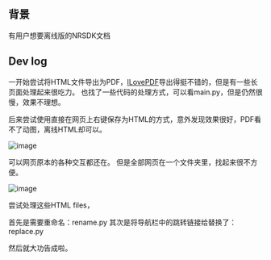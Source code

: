 ## 背景
有用户想要离线版的NRSDK文档

## Dev log
一开始尝试将HTML文件导出为PDF，[ILovePDF](https://www.ilovepdf.com/zh-cn/html-to-pdf)导出得挺不错的，但是有一些长页面处理起来很吃力。
也找了一些代码的处理方式，可以看main.py，但是仍然很慢，效果不理想。

后来尝试使用直接在网页上右键保存为HTML的方式，意外发现效果很好，PDF看不了动图，离线HTML却可以。

![image](https://github.com/dengxian-xreal/HTML2PDF/assets/134575521/585cc5ef-650b-4651-bc29-75f3c9379d41)

可以网页原本的各种交互都还在。
但是全部网页在一个文件夹里，找起来很不方便。

![image](https://github.com/dengxian-xreal/HTML2PDF/assets/134575521/c16a670e-3f5e-4c11-bfce-118e04eb5e8e)

尝试处理这些HTML files，

首先是需要重命名：rename.py
其次是将导航栏中的跳转链接给替换了：replace.py

然后就大功告成啦。
